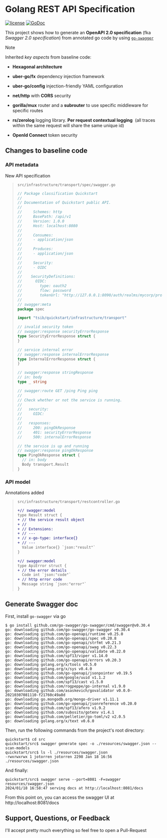 # Golang REST API Specification 
[![license](https://img.shields.io/badge/license-MIT-blue)](https://github.com/jotorren/go-quickstart/blob/feature/openapi-spec/LICENSE)
[![GoDoc](https://godoc.org/github.com/go-swagger/go-swagger?status.svg)](http://godoc.org/github.com/go-swagger/go-swagger)

This project shows how to generate an **OpenAPI 2.0 specification** (fka *Swagger 2.0 specification*) from annotated go code by using [`go-swagger`](https://goswagger.io/) 
      
> [!NOTE]
> Inherited *key aspects* from baseline code:
>
> - **Hexagonal architecture**
> 
> - **uber-go/fx** dependency injection framework
> 
> - **uber-go/config** injection-friendly YAML configuration
> 
> - **net/http** with **CORS** security
> 
> - **gorilla/mux** router and a **subrouter** to use specific middleware for specific routes
> 
> - **rs/zerolog** logging library. **Per request contextual logging**  (all traces within the same request will share the same unique id)
>
> - **OpenId Connect** token security

## Changes to baseline code

### API metadata

New API specification

> `src/infrastructure/transport/spec/swagger.go`
> 
> ```go
> // Package classification Quickstart
> //
> // Documentation of Quickstart public API.
> //
> //	 Schemes: http
> //	 BasePath: /api/v1
> //	 Version: 1.0.0
> //	 Host: localhost:8080
> //
> //	 Consumes:
> //	 - application/json
> //
> //	 Produces:
> //	 - application/json
> //
> //	 Security:
> //	 - OIDC
> //
> //	SecurityDefinitions:
> //	  OIDC:
> //	    type: oauth2
> //	    flow: password
> //	    tokenUrl: "http://127.0.0.1:8090/auth/realms/mycorp/protocol/openid-connect/token"
> //
> // swagger:meta
> package spec
> 
> import "tsib/quickstart/infrastructure/transport"
> 
> // invalid security token
> // swagger:response securityErrorResponse
> type SecurityErrorResponse struct {
> }
> 
> // service internal error
> // swagger:response internalErrorResponse
> type InternalErrorResponse struct {
> }
> 
> // swagger:response stringResponse
> // in: body
> type _ string
> 
> // swagger:route GET /ping Ping ping
> //
> // Check whether or not the service is running.
> //
> //   security:
> //     OIDC:
> //
> //   responses:
> //     200: pingOkResponse
> //     401: securityErrorResponse
> //     500: internalErrorResponse
> 
> // the service is up and running
> // swagger:response pingOkResponse
> type PingOkResponse struct {
> 	// in: body
> 	Body transport.Result
> }
> ```

### API model

Annotations added

> `src/infrastructure/transport/restcontroller.go`
> ```diff
> +// swagger:model
> type Result struct {
> +	// the service result object
> +	//
> +	// Extensions:
> +	// ---
> +	// x-go-type: interface{}
> +	// ---
> 	Value interface{} `json:"result"`
> }
> 
> +// swagger:model
> type ApiError struct {
> +	// the error details
> 	Code int `json:"code"`
> +	// http error code
> 	Message string `json:"error"`
> }
> ```

## Generate Swagger doc

First, install `go-swagger` via go

```shell
$ go install github.com/go-swagger/go-swagger/cmd/swagger@v0.30.4
go: downloading github.com/go-swagger/go-swagger v0.30.4
go: downloading github.com/go-openapi/runtime v0.25.0
go: downloading github.com/go-openapi/spec v0.20.8
go: downloading github.com/go-openapi/strfmt v0.21.3
go: downloading github.com/go-openapi/swag v0.22.3
go: downloading github.com/go-openapi/validate v0.22.0
go: downloading github.com/spf13/viper v1.14.0
go: downloading github.com/go-openapi/errors v0.20.3
go: downloading golang.org/x/tools v0.5.0
go: downloading golang.org/x/sys v0.4.0
go: downloading github.com/go-openapi/jsonpointer v0.19.5
go: downloading github.com/google/uuid v1.1.2
go: downloading github.com/spf13/cast v1.5.0
go: downloading github.com/rogpeppe/go-internal v1.9.0
go: downloading github.com/asaskevich/govalidator v0.0.0-20210307081110-f21760c49a8d
go: downloading go.mongodb.org/mongo-driver v1.11.1
go: downloading github.com/go-openapi/jsonreference v0.20.0
go: downloading github.com/spf13/afero v1.9.2
go: downloading github.com/subosito/gotenv v1.4.1
go: downloading github.com/pelletier/go-toml/v2 v2.0.5
go: downloading golang.org/x/text v0.6.0
```

Then, run the following commands from the project's root directory:

```shell
quickstart$ cd src 
quickstart/src$ swagger generate spec -o ./resources/swagger.json --scan-models
quickstart/src$ ls -l ./resources/swagger.json 
-rwxrwxrwx 1 jotorren jotorren 2298 Jan 18 16:56 ./resources/swagger.json
```

And finally:

```shell
quickstart/src$ swagger serve --port=8081 -F=swagger resources/swagger.json
2024/01/18 16:58:47 serving docs at http://localhost:8081/docs
```

From this point on, you can access the swagger UI at http://localhost:8081/docs

## Support, Questions, or Feedback

I'll accept pretty much everything so feel free to open a Pull-Request
